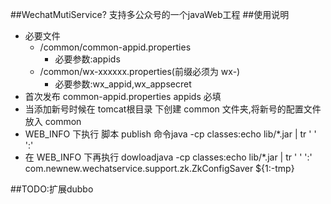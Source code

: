##WechatMutiService?
  支持多公众号的一个javaWeb工程
##使用说明

* 必要文件
    *  /common/common-appid.properties
        * 必要参数:appids
    *  /common/wx-xxxxxx.properties(前缀必须为 wx-) 
        * 必要参数:wx_appid,wx_appsecret
* 首次发布 common-appid.properties appids 必填
* 当添加新号时候在 tomcat根目录 下创建 common 文件夹,将新号的配置文件放入 common
* WEB_INFO 下执行 脚本 publish 命令java -cp classes:echo lib/*.jar | tr ' ' ':'
* 在 WEB_INFO 下再执行 dowloadjava -cp classes:echo lib/*.jar | tr ' ' ':' com.newnew.wechatservice.support.zk.ZkConfigSaver ${1:-tmp}

##TODO:扩展dubbo